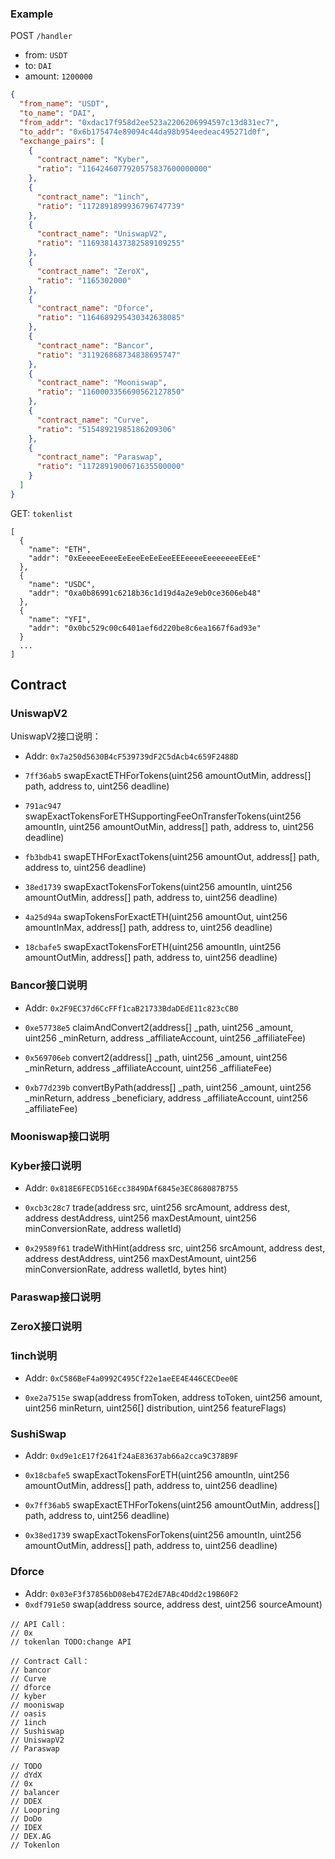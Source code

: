 ### Example

POST `/handler`
+ from: `USDT`
+ to: `DAI`
+ amount: `1200000`

```json
{
  "from_name": "USDT",
  "to_name": "DAI",
  "from_addr": "0xdac17f958d2ee523a2206206994597c13d831ec7",
  "to_addr": "0x6b175474e89094c44da98b954eedeac495271d0f",
  "exchange_pairs": [
    {
      "contract_name": "Kyber",
      "ratio": "1164246077920575837600000000"
    },
    {
      "contract_name": "1inch",
      "ratio": "1172891899936796747739"
    },
    {
      "contract_name": "UniswapV2",
      "ratio": "1169381437382589109255"
    },
    {
      "contract_name": "ZeroX",
      "ratio": "1165302000"
    },
    {
      "contract_name": "Dforce",
      "ratio": "1164689295430342638085"
    },
    {
      "contract_name": "Bancor",
      "ratio": "311926868734838695747"
    },
    {
      "contract_name": "Mooniswap",
      "ratio": "1160003356690562127850"
    },
    {
      "contract_name": "Curve",
      "ratio": "51548921985186209306"
    },
    {
      "contract_name": "Paraswap",
      "ratio": "1172891900671635500000"
    }
  ]
}
```

GET: `tokenlist`

```
[
  {
    "name": "ETH",
    "addr": "0xEeeeeEeeeEeEeeEeEeEeeEEEeeeeEeeeeeeeEEeE"
  },
  {
    "name": "USDC",
    "addr": "0xa0b86991c6218b36c1d19d4a2e9eb0ce3606eb48"
  },
  {
    "name": "YFI",
    "addr": "0x0bc529c00c6401aef6d220be8c6ea1667f6ad93e"
  }
  ...
]
```


## Contract

### UniswapV2
UniswapV2接口说明：
+ Addr: `0x7a250d5630B4cF539739dF2C5dAcb4c659F2488D`

+ `7ff36ab5` swapExactETHForTokens(uint256 amountOutMin, address[] path, address to, uint256 deadline)
+ `791ac947` swapExactTokensForETHSupportingFeeOnTransferTokens(uint256 amountIn, uint256 amountOutMin, address[] path, address to, uint256 deadline)
+ `fb3bdb41` swapETHForExactTokens(uint256 amountOut, address[] path, address to, uint256 deadline)
+ `38ed1739` swapExactTokensForTokens(uint256 amountIn, uint256 amountOutMin, address[] path, address to, uint256 deadline)
+ `4a25d94a` swapTokensForExactETH(uint256 amountOut, uint256 amountInMax, address[] path, address to, uint256 deadline)
+ `18cbafe5` swapExactTokensForETH(uint256 amountIn, uint256 amountOutMin, address[] path, address to, uint256 deadline)

### Bancor接口说明
+ Addr: `0x2F9EC37d6CcFFf1caB21733BdaDEdE11c823cCB0`

+ `0xe57738e5` claimAndConvert2(address[] _path, uint256 _amount, uint256 _minReturn, address _affiliateAccount, uint256 _affiliateFee)
+ `0x569706eb` convert2(address[] _path, uint256 _amount, uint256 _minReturn, address _affiliateAccount, uint256 _affiliateFee)
+ `0xb77d239b` convertByPath(address[] _path, uint256 _amount, uint256 _minReturn, address _beneficiary, address _affiliateAccount, uint256 _affiliateFee)


### Mooniswap接口说明



### Kyber接口说明

+ Addr: `0x818E6FECD516Ecc3849DAf6845e3EC868087B755`

+ `0xcb3c28c7` trade(address src, uint256 srcAmount, address dest, address destAddress, uint256 maxDestAmount, uint256 minConversionRate, address walletId)

+ `0x29589f61` tradeWithHint(address src, uint256 srcAmount, address dest, address destAddress, uint256 maxDestAmount, uint256 minConversionRate, address walletId, bytes hint)


### Paraswap接口说明


### ZeroX接口说明

### 1inch说明

+ Addr: `0xC586BeF4a0992C495Cf22e1aeEE4E446CECDee0E`

+ `0xe2a7515e` swap(address fromToken, address toToken, uint256 amount, uint256 minReturn, uint256[] distribution, uint256 featureFlags)

### SushiSwap
+ Addr: `0xd9e1cE17f2641f24aE83637ab66a2cca9C378B9F`

+ `0x18cbafe5` swapExactTokensForETH(uint256 amountIn, uint256 amountOutMin, address[] path, address to, uint256 deadline)
+ `0x7ff36ab5` swapExactETHForTokens(uint256 amountOutMin, address[] path, address to, uint256 deadline)
+ `0x38ed1739` swapExactTokensForTokens(uint256 amountIn, uint256 amountOutMin, address[] path, address to, uint256 deadline)

### Dforce
+ Addr: `0x03eF3f37856bD08eb47E2dE7ABc4Ddd2c19B60F2`
+ `0xdf791e50` swap(address source, address dest, uint256 sourceAmount)

```
// API Call：
// 0x
// tokenlan TODO:change API

// Contract Call：
// bancor
// Curve
// dforce
// kyber
// mooniswap
// oasis
// 1inch
// Sushiswap
// UniswapV2
// Paraswap

// TODO
// dYdX
// 0x
// balancer
// DDEX
// Loopring
// DoDo
// IDEX
// DEX.AG
// Tokenlon
```
